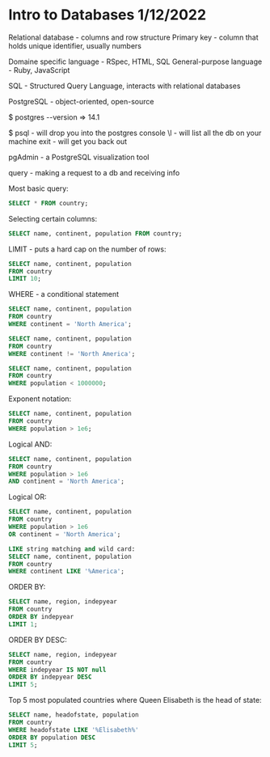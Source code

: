 # Intro to Databases 1/12/2022

Relational database - columns and row structure
Primary key - column that holds unique identifier, usually numbers

Domaine specific language - RSpec, HTML, SQL
General-purpose language - Ruby, JavaScript


SQL - Structured Query Language, interacts with relational databases

PostgreSQL - object-oriented, open-source

$ postgres --version => 14.1

$ psql - will drop you into the postgres console
\l - will list all the db on your machine
exit - will get you back out

pgAdmin - a PostgreSQL visualization tool

query - making a request to a db and receiving info


Most basic query:
```sql
SELECT * FROM country;
```

Selecting certain columns:
```sql
SELECT name, continent, population FROM country;
```

LIMIT - puts a hard cap on the number of rows:
```sql
SELECT name, continent, population
FROM country
LIMIT 10;
```

WHERE - a conditional statement
```sql
SELECT name, continent, population
FROM country
WHERE continent = 'North America';
```

```sql
SELECT name, continent, population
FROM country
WHERE continent != 'North America';
```

```sql
SELECT name, continent, population
FROM country
WHERE population < 1000000;
```

Exponent notation:
```sql
SELECT name, continent, population
FROM country
WHERE population > 1e6;
```


Logical AND:
```sql
SELECT name, continent, population
FROM country
WHERE population > 1e6
AND continent = 'North America';
```

Logical OR:
```sql
SELECT name, continent, population
FROM country
WHERE population > 1e6
OR continent = 'North America';
```

```sql
LIKE string matching and wild card:
SELECT name, continent, population
FROM country
WHERE continent LIKE '%America';
```

ORDER BY:
```sql
SELECT name, region, indepyear
FROM country
ORDER BY indepyear
LIMIT 1;
```

ORDER BY DESC:
```sql
SELECT name, region, indepyear
FROM country
WHERE indepyear IS NOT null
ORDER BY indepyear DESC
LIMIT 5;
```

Top 5 most populated countries where Queen Elisabeth is the head of state:
```sql
SELECT name, headofstate, population
FROM country
WHERE headofstate LIKE '%Elisabeth%'
ORDER BY population DESC
LIMIT 5;
```
